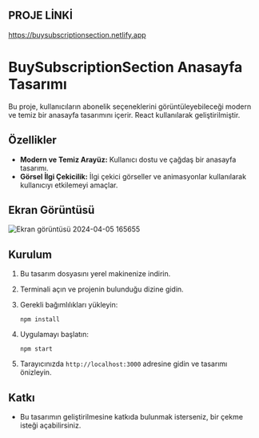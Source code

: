 ## PROJE LİNKİ

https://buysubscriptionsection.netlify.app

# BuySubscriptionSection Anasayfa Tasarımı

Bu proje, kullanıcıların abonelik seçeneklerini görüntüleyebileceği modern ve temiz bir anasayfa tasarımını içerir. React kullanılarak geliştirilmiştir.

## Özellikler

- **Modern ve Temiz Arayüz:** Kullanıcı dostu ve çağdaş bir anasayfa tasarımı.
- **Görsel İlgi Çekicilik:** İlgi çekici görseller ve animasyonlar kullanılarak kullanıcıyı etkilemeyi amaçlar.

## Ekran Görüntüsü

![Ekran görüntüsü 2024-04-05 165655](https://github.com/alicankocman/BuySubscriptionSection/assets/88544926/42c29eeb-ef04-43c2-87cf-5737696f6cfe)

## Kurulum

1. Bu tasarım dosyasını yerel makinenize indirin.
2. Terminali açın ve projenin bulunduğu dizine gidin.
3. Gerekli bağımlılıkları yükleyin:

    ```
    npm install
    ```

4. Uygulamayı başlatın:

    ```
    npm start
    ```

5. Tarayıcınızda `http://localhost:3000` adresine gidin ve tasarımı önizleyin.

## Katkı

- Bu tasarımın geliştirilmesine katkıda bulunmak isterseniz, bir çekme isteği açabilirsiniz.

